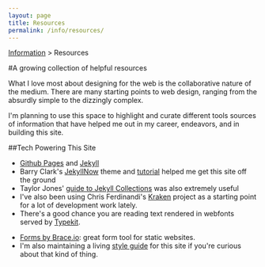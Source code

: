 ```yaml
---
layout: page
title: Resources
permalink: /info/resources/
---
```


<nav role="navigation" class="breadcrumb-nav" id="top">
     <a href="../">Information</a> > Resources
</nav><!--/.breadcrumb-nav-->


#A growing collection of helpful resources

What I love most about designing for the web is the collaborative nature of the medium. There are many starting points to web design, ranging from the absurdly simple to the dizzingly complex.

I'm planning to use this space to highlight and curate different tools sources of information that have helped me out in my career, endeavors, and in building this site.

##Tech Powering This Site
* [Github Pages](https://pages.github.com/) and [Jekyll](http://jekyllrb.com/)
* Barry Clark's [JekyllNow](https://github.com/barryclark/jekyll-now) theme and [tutorial](http://www.smashingmagazine.com/2014/08/01/build-blog-jekyll-github-pages/) helped me get this site off the ground
* Taylor Jones' [guide to Jekyll Collections](http://www.sitepoint.com/getting-started-jekyll-collections/) was also extremely useful
* I've also been using Chris Ferdinandi's [Kraken](https://cferdinandi.github.io/kraken/) project as a starting point for a lot of development work lately.
* There's a good chance you are reading text rendered in webfonts served by [Typekit](https://typekit.com/colophons/tyd0bgr).
<!--* Occasional icons served via CDN thanks to [FontAwesome](https://fortawesome.github.io/Font-Awesome/icons/).-->
* [Forms by Brace.io](http://forms.brace.io/): great form tool for static websites.
* I'm also maintaining a living <a href="/info/style-guide/" title="Style Guide">style guide</a> for this site if you're curious about that kind of thing. 